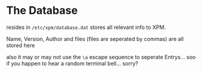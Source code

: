 # The Database
resides in `/etc/xpm/database.dat`
stores all relevant info to XPM.

Name, Version, Author and files (files are seperated by commas) are all stored here

also it may or may not use the `\a` escape sequence to seperate Entrys... soo if you happen to hear a random terminal bell... sorry?